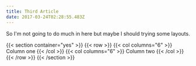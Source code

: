 ```yaml
---
title: Third Article
date: 2017-03-24T02:28:55.483Z
---
```


So I'm not going to do much in here but maybe I should trying some layouts.

{{< section container="yes" >}}
{{< row >}}
{{< col columns="6" >}}
Column one
{{< /col >}}
{{< col columns="6" >}}
Column two
{{< /col >}}
{{< /row >}}
{{< /section >}}